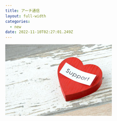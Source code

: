 ```yaml
---
title: アーチ通信
layout: full-width
categories:
  - new
date: 2022-11-10T02:27:01.249Z
---
```

![](/images/image-1-.jpg)